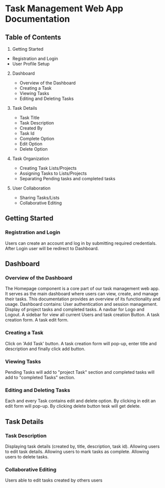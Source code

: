 # Task Management Web App Documentation

## Table of Contents
1.  Getting Started
   - Registration and Login
   - User Profile Setup

2. Dashboard
   - Overview of the Dashboard
   - Creating a Task
   - Viewing Tasks
   - Editing and Deleting Tasks

3. Task Details
   - Task Title
   - Task Description
   - Created By
   - Task Id
   - Complete Option
   - Edit Option
   - Delete Option

4. Task Organization
   - Creating Task Lists/Projects
   - Assigning Tasks to Lists/Projects
   - Separating Pending tasks and completed tasks

5. User Collaboration
   - Sharing Tasks/Lists
   - Collaborative Editing



## Getting Started
### Registration and Login
Users can create an account and log in by submitting required credentials. After Login user will be redirect to Dashboard.  

## Dashboard
### Overview of the Dashboard
The Homepage component is a core part of our task management web app. It serves as the main dashboard where users can view, create, and manage their tasks. This documentation provides an overview of its functionality and usage.
Dashboard contains:
User authentication and session management.
Display of project tasks and completed tasks.
A navbar for Logo and Logout.
A sidebar for view all current Users and task creation Button.
A task creation form.
A task edit form.

### Creating a Task
Click on 'Add Task' button. A task creation form will pop-up, enter title and description and finally click add button.

### Viewing Tasks
Pending Tasks will add to "project Task" section and completed tasks will add to "completed Tasks" section. 

### Editing and Deleting Tasks
Each and every Task contains edit and delete option.
By clicking in edit an edit form will pop-up.
By clicking delete button tesk will get delete.

## Task Details
### Task Description
Displaying task details (created by, title, description, task id).
Allowing users to edit task details.
Allowing users to mark tasks as complete.
Allowing users to delete tasks.

### Collaborative Editing
Users able to edit tasks created by others users 


